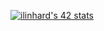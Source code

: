 [![ilinhard's 42 stats](https://badge42.vercel.app/api/v2/cl4gbpqtc000609ms3fqcb1iv/stats?cursusId=21&coalitionId=45)](https://github.com/JaeSeoKim/badge42)


<!--
**Aceek/Aceek** is a ✨ _special_ ✨ repository because its `README.md` (this file) appears on your GitHub profile.

Here are some ideas to get you started:

- 🔭 I’m currently working on ...
- 🌱 I’m currently learning ...
- 👯 I’m looking to collaborate on ...
- 🤔 I’m looking for help with ...
- 💬 Ask me about ...
- 📫 How to reach me: ...
- 😄 Pronouns: ...
- ⚡ Fun fact: ...
-->
